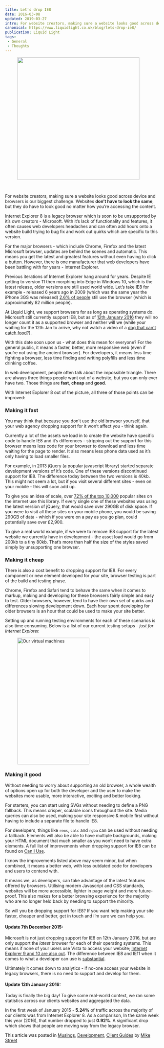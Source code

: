 ```yaml
---
title: Let's drop IE8
date: 2016-03-08
updated: 2019-03-27
intro: For website creators, making sure a website looks good across device and browsers is our biggest challenge. Websites don’t have to look the same, but they do have to ...
canonical: https://www.liquidlight.co.uk/blog/lets-drop-ie8/
publication: Liquid Light
tags:
 - General
 - Thoughts
---
```


<p></p>
<figure><img src="/fileadmin/_processed_/csm_dropie_b6f8c92c10.jpg" width="400" height="400" data-image="hixykkcq8mmi"></figure>
<p> <br></p>
<p></p>
<p>For website creators, making sure a website looks good across device and browsers is our biggest challenge. Websites <strong>don’t have to look the same</strong>, but they do have to look good no matter how you’re accessing the content. </p>
<p>Internet Explorer 8 is a legacy browser which is soon to be unsupported by it’s own creators - Microsoft. With it’s lack of functionality and features, it often causes web developers headaches and can often add hours onto a website build trying to bug fix and work out quirks which are specific to this version. </p>
<p>For the major browsers - which include Chrome, Firefox and the latest Microsoft browser, updates are behind the scenes and automatic. This means you get the latest and greatest features without even having to click a button. However, there is one manufacturer that web developers have been battling with for years - Internet Explorer. </p>
<p>Previous iterations of Internet Explorer hang around for years. Despite IE getting to version 11 then morphing into Edge in Windows 10, which is the latest release, older versions are still used world wide. Let’s take IE8 for example - released 6 years ago in 2009 (which was the same year the iPhone 3GS was released) <a href="http://gs.statcounter.com/#desktop+console-browser_version_partially_combined-ww-monthly-201409-201509" target="_blank">2.6% of people</a> still use the browser (which is approximately 82 million people). </p>
<p>At Liquid Light, we support browsers for as long as operating systems do. Microsoft still currently support IE8, but as of <a href="http://blogs.msdn.com/b/ie/archive/2014/08/07/stay-up-to-date-with-internet-explorer.aspx" target="_blank">12th January 2016</a> they will no longer count it as a supported browser and neither will we (while your waiting for the 12th Jan to arrive, why not watch a video of a <a href="https://www.youtube.com/watch?v=6w2UxDdhZPk" target="_blank">dog that can't catch food</a>?). </p>
<p>With this date soon upon us - what does this mean for everyone? For the general public, it means a faster, better, more responsive web (even if you’re not using the ancient browser). For developers, it means less time fighting a browser, less time finding and writing polyfills and less time drinking coffee. </p>
<p>In web development, people often talk about the impossible triangle. There are always three things people want out of a website, but you can only ever have two. Those things are <strong>fast</strong>, <strong>cheap</strong> and <strong>good</strong>. </p>
<p>With Internet Explorer 8 out of the picture, all three of those points can be improved: </p>
<h3 dir="ltr">Making it fast</h3>
<p>You may think that because you don’t use the old browser yourself, that your web agency dropping support for it won’t affect you - think again. </p>
<p>Currently a lot of the assets we load in to create the website have specific code to handle IE8 and it’s differences - stripping out the support for this browser means less code for your browser to download and less time waiting for the page to render. It also means less phone data used as it’s only having to load smaller files. </p>
<p>For example, in 2013 jQuery (a popular javascript library) started separate development versions of it’s code. One of these versions discontinued support for IE8. The difference today between the two versions is 40kb. This might not seem a lot, but if you visit several different sites - even on your mobile - this will soon add up. </p>
<p>To give you an idea of scale, over <a href="http://trends.builtwith.com/javascript/jQuery" target="_blank">72% of the top 10,000</a> popular sites on the internet use this library. If every single one of these websites was using the latest version of jQuery, that would save over 290GB of disk space. If you were to visit all these sites on your mobile phone, you would be saving 290GB of data - which if you were on a pay as you go plan, could potentially save over £2,900. </p>
<p>To give a real world example, if we were to remove IE8 support for the latest website we currently have in development - the asset load would go from 200kb to a tiny 80kb. That’s more than half the size of the styles saved simply by unsupporting one browser. </p>
<h3 dir="ltr">Making it cheap</h3>
<p>There is also a cost benefit to dropping support for IE8. For every component or new element developed for your site, browser testing is part of the build and testing phase. </p>
<p>Chrome, Firefox and Safari tend to behave the same when it comes to markup, making and developing for these browsers fairly simple and easy to test. Older browsers, however, tend to have their own set of quirks and differences slowing development down. Each hour spent developing for older browsers is an hour that could be used to make your site better. </p>
<p>Setting up and running testing environments for each of these scenarios is also time consuming. Below is a list of our current testing setups - <em>just for Internet Explorer.</em></p>
<div class="container"><div class="csc-textpic csc-textpic-center csc-textpic-above"><div class="csc-textpic-imagewrap"><div class="csc-textpic-center-outer"><div class="csc-textpic-center-inner"><figure class="csc-textpic-image csc-textpic-last"><img src="/fileadmin/uploads/ll/Photos/Img_blog/vms.jpg" width="236" height="414" alt="Our virtual machines" data-image="ykgaj4a9h8qa"></figure></div></div></div><div class="csc-textpic-text"><h3>Making it good</h3> <p>Without needing to worry about supporting an old browser, a whole wealth of options open up for both the developer and the user to make the websites more usable, more interactive, exciting and better looking. </p> <p>For starters, you can start using SVGs without needing to define a PNG fallback. This means crisper, scalable icons throughout the site. Media queries can also be used, making your site responsive & mobile first without having to include a separate file to handle IE8. </p> <p>For developers, things like <code>rems</code>, <code>calc</code> and <code>rgba</code> can be used without needing a fallback. Elements will also be able to have multiple backgrounds, making your HTML document that much smaller as you won’t need to have extra elements. A full list of improvements when dropping support for IE8 can be found on <a href="http://caniuse.com/#compare=ie+8,ie+9" target="_blank">Can I Use</a>. </p> <p>I know the improvements listed above may seem minor, but when combined, it means a better web, with less outdated code for developers and users to contend with. </p> <p>It means we, as developers, can take advantage of the latest features offered by browsers. Utilising modern Javascript and CSS standards, websites will be more accessible, lighter in page weight and more future-proof. This also makes for a better browsing experience for the majority who are no longer held back by needing to support the minority. </p> <p>So will you be dropping support for IE8? If you want help making your site faster, cheaper and better, get in touch and i’m sure we can help you. </p> <h4>Update 7th December 2015:</h4> <p>Microsoft is not just dropping support for IE8 on 12th January 2016, but are only support the <em>latest</em>&nbsp;browser for each of their operating systems. This means if none of your users use Vista to access your website; <a href="https://support.microsoft.com/en-us/gp/microsoft-internet-explorer" target="_blank">Internet Explorer 9 and 10 are also out</a>. The difference between IE8 and IE11 when it comes to what a developer can use is&nbsp;<a href="http://caniuse.com/#compare=ie+8,ie+11" target="_blank">substantial</a>. </p> <p>Ultimately it comes down to analytics - if no-one access your website in legacy browsers, there is no need to support and develop for them. </p> <h4>Update 12th January 2016:</h4> <p>Today is finally the big day! To give some real-world context, we ran some statistics across our clients websites and aggregated the data. </p> <p>In the first week of January 2015 - <strong>5.24%</strong>&nbsp;of traffic across the majority of our clients was from Internet Explorer 8. As a comparison, In the same week this year (2016), that number dropped to just <strong>0.92%</strong>. A significant drop which shows that people are moving way from the legacy browser.</p></div></div></div>
<p class="meta">This article was posted in <a href="/blog/musings/">Musings</a>, <a href="/blog/development/">Development</a>, <a href="/blog/client-guides/">Client Guides</a> by <a href="https://www.liquidlightgroup.com/mike-street/">Mike Street</a> </p>